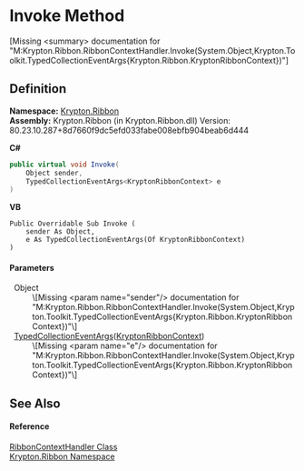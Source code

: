 # Invoke Method


\[Missing &lt;summary&gt; documentation for "M:Krypton.Ribbon.RibbonContextHandler.Invoke(System.Object,Krypton.Toolkit.TypedCollectionEventArgs{Krypton.Ribbon.KryptonRibbonContext})"\]



## Definition
**Namespace:** <a href="1e9bc734-cff9-e9b8-f013-94cdac669794.md">Krypton.Ribbon</a>  
**Assembly:** Krypton.Ribbon (in Krypton.Ribbon.dll) Version: 80.23.10.287+8d7660f9dc5efd033fabe008ebfb904beab6d444

**C#**
``` C#
public virtual void Invoke(
	Object sender,
	TypedCollectionEventArgs<KryptonRibbonContext> e
)
```
**VB**
``` VB
Public Overridable Sub Invoke ( 
	sender As Object,
	e As TypedCollectionEventArgs(Of KryptonRibbonContext)
)
```



#### Parameters
<dl><dt>  Object</dt><dd>\[Missing &lt;param name="sender"/&gt; documentation for "M:Krypton.Ribbon.RibbonContextHandler.Invoke(System.Object,Krypton.Toolkit.TypedCollectionEventArgs{Krypton.Ribbon.KryptonRibbonContext})"\]</dd><dt>  <a href="1650d1ab-864b-d3c7-88dd-0927a8a7d830.md">TypedCollectionEventArgs</a>(<a href="0a9f16a9-8598-1b01-87c5-19836a5a160d.md">KryptonRibbonContext</a>)</dt><dd>\[Missing &lt;param name="e"/&gt; documentation for "M:Krypton.Ribbon.RibbonContextHandler.Invoke(System.Object,Krypton.Toolkit.TypedCollectionEventArgs{Krypton.Ribbon.KryptonRibbonContext})"\]</dd></dl>

## See Also


#### Reference
<a href="c127953f-748a-ac76-3070-e7797fb6c412.md">RibbonContextHandler Class</a>  
<a href="1e9bc734-cff9-e9b8-f013-94cdac669794.md">Krypton.Ribbon Namespace</a>  
